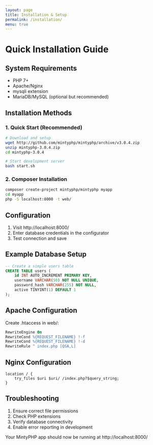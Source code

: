 ```yaml
---
layout: page
title: Installation & Setup
permalink: /installation/
menu: true
---
```


# Quick Installation Guide

## System Requirements

- PHP 7+ 
- Apache/Nginx
- mysqli extension
- MariaDB/MySQL (optional but recommended)

## Installation Methods

### 1. Quick Start (Recommended)

```bash
# Download and setup
wget http://github.com/mintyphp/mintyphp/archive/v3.0.4.zip
unzip mintyphp-3.0.4.zip
cd mintyphp-3.0.4

# Start development server
bash start.sh
```

### 2. Composer Installation

```bash
composer create-project mintyphp/mintyphp myapp
cd myapp
php -S localhost:8000 -t web/
```

## Configuration

1. Visit http://localhost:8000/
2. Enter database credentials in the configurator
3. Test connection and save

## Example Database Setup

```sql
-- Create a simple users table
CREATE TABLE users (
    id INT AUTO_INCREMENT PRIMARY KEY,
    username VARCHAR(50) NOT NULL UNIQUE,
    password_hash VARCHAR(255) NOT NULL,
    active TINYINT(1) DEFAULT 1
);
```

## Apache Configuration 

Create .htaccess in web/:

```apache
RewriteEngine On
RewriteCond %{REQUEST_FILENAME} !-f
RewriteCond %{REQUEST_FILENAME} !-d
RewriteRule ^ index.php [QSA,L]
```

## Nginx Configuration

```nginx
location / {
    try_files $uri $uri/ /index.php?$query_string;
}
```

## Troubleshooting

1. Ensure correct file permissions
2. Check PHP extensions
3. Verify database connectivity
4. Enable error reporting in development

Your MintyPHP app should now be running at http://localhost:8000/
